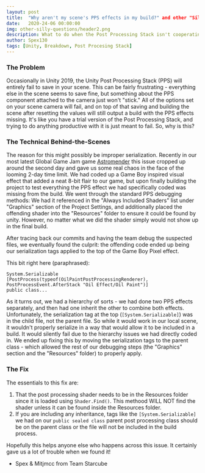```yaml
---
layout: post
title:  "Why aren't my scene's PPS effects in my build?" and other "Silly Questions"
date:   2020-24-06 00:00:00
img: other-silly-questions/header2.png
description: What to do when the Post Processing Stack isn't cooperating.
author: Spex130
tags: [Unity, Breakdown, Post Procesing Stack]
---
```


### The Problem

Occasionally in Unity 2019, the Unity Post Processing Stack (PPS) will entirely fail to save in your scene. This can be fairly frustrating - everything else in the scene seems to save fine, but something about the PPS component attached to the camera just won't "stick." All of the options set on your scene camera will fail, and on top of that saving and building the scene after resetting the values will still output a build with the PPS effects missing. It's like you have a trial version of the Post Processing Stack, and trying to do anything productive with it is just meant to fail. So, why is this?

### The Technical Behind-the-Scenes

The reason for this might possibly be improper serialization. Recently in our most latest Global Game Jam game [Astromender](https://globalgamejam.org/2020/games/astromancer-8) this issue cropped up around the second day and gave us some real chaos in the face of the looming 2-day time limit. We had coded up a Game Boy inspired visual effect that added a neat 8-bit flair to our game, but upon finally building the project to test everything the PPS effect we had specifically coded was missing from the build. We went through the standard PPS debugging methods: We had it referenced in the "Always Included Shaders" list under "Graphics" section of the Project Settings, and additionally placed the offending shader into the "Resources" folder to ensure it could be found by unity. However, no matter what we did the shader simply would not show up in the final build. 

After tracing back our commits and having the team debug the suspected files, we eventually found the culprit: the offending code ended up being our serialization tags applied to the top of the Game Boy Pixel effect.

This bit right here (paraphrased):
```
System.Serializable
[PostProcess(typeof(OilPaintPostProcessingRenderer), PostProcessEvent.AfterStack "Oil Effect/Oil Paint")]
public class...
```

As it turns out, we had a hierarchy of sorts - we had done two PPS effects separately, and then had one inherit the other to combine both effects. Unfortunately, the serialization tag at the top (`[System.Serializable]`) was in the child file, not the parent file. So while it would work in our local scene, it wouldn't properly serialize in a way that would allow it to be included in a build. It would silently fail due to the hierarchy issues we had directly coded in. We ended up fixing this by moving the serialization tags to the parent class - which allowed the rest of our debugging steps (the "Graphics" section and the "Resources" folder) to properly apply.

### The Fix
The essentials to this fix are:
1. That the post processing shader needs to be in the Resources folder since it is loaded using `Shader.Find()`. This methood WILL NOT find the shader unless it can be found inside the Resources folder.
2. If you are including any inheritance, tags like the `[System.Serializable]` we had on our `public sealed class` parent post processing class should be on the parent class or the file will not be included in the build process.

Hopefully this helps anyone else who happens across this issue. It certainly gave us a lot of trouble when we found it!

- Spex & Mitjmcc from Team Starcube
